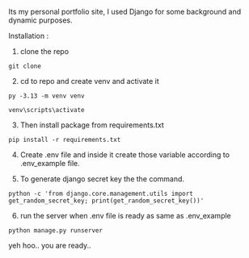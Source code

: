 Its my personal portfolio site, I used Django for some background and dynamic purposes.

Installation :

1. clone the repo

```git clone```

2. cd to repo and create venv and activate it

```py -3.13 -m venv venv```

```venv\scripts\activate```

3. Then install package from requirements.txt

```pip install -r requirements.txt```

4. Create .env file and inside it create those variable according to .env_example file.

5. To generate django secret key the the command.

```python -c 'from django.core.management.utils import get_random_secret_key; print(get_random_secret_key())'```

6. run the server when .env file is ready as same as .env_example

```python manage.py runserver```

yeh hoo.. you are ready..






